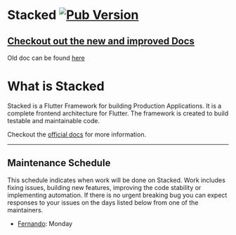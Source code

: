 # Stacked [![Pub Version](https://img.shields.io/pub/v/stacked)](https://pub.dev/packages/stacked)

## [Checkout out the new and improved Docs](https://stacked.filledstacks.com/)

Old doc can be found [here](https://github.com/Stacked-Org/stacked/blob/master/README_old.md)

# What is Stacked

Stacked is a Flutter Framework for building Production Applications. It is a complete frontend architecture for Flutter. The framework is created to build testable and maintainable code. 

Checkout the [official docs](https://stacked.filledstacks.com/) for more information. 

---

## Maintenance Schedule

This schedule indicates when work will be done on Stacked. Work includes fixing issues, building new features, improving the code stability or implementing automation. If there is no urgent breaking bug you can expect responses to your issues on the days listed below from one of the maintainers.

- [Fernando](https://github.com/ferrarafer): Monday


